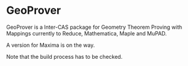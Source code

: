 GeoProver
=========

GeoProver is a Inter-CAS package for Geometry Theorem Proving with Mappings
currently to Reduce, Mathematica, Maple and MuPAD.

A version for Maxima is on the way.

Note that the build process has to be checked.
